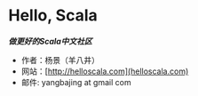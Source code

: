 Hello, Scala
============

***做更好的Scala中文社区***

- 作者：杨景（羊八井）
- 网站：[http://helloscala.com](helloscala.com)
- 邮件: yangbajing at gmail com
